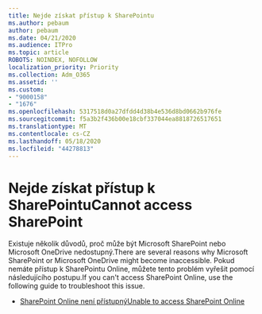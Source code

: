 ```yaml
---
title: Nejde získat přístup k SharePointu
ms.author: pebaum
author: pebaum
ms.date: 04/21/2020
ms.audience: ITPro
ms.topic: article
ROBOTS: NOINDEX, NOFOLLOW
localization_priority: Priority
ms.collection: Adm_O365
ms.assetid: ''
ms.custom:
- "9000158"
- "1676"
ms.openlocfilehash: 5317518d0a27dfdd4d38b4e536d8bd0662b976fe
ms.sourcegitcommit: f5a3b2f436b00e18cbf337044ea8818726517651
ms.translationtype: MT
ms.contentlocale: cs-CZ
ms.lasthandoff: 05/18/2020
ms.locfileid: "44278813"
---
```

# <a name="cannot-access-sharepoint"></a><span data-ttu-id="209bc-102">Nejde získat přístup k SharePointu</span><span class="sxs-lookup"><span data-stu-id="209bc-102">Cannot access SharePoint</span></span>

<span data-ttu-id="209bc-103">Existuje několik důvodů, proč může být Microsoft SharePoint nebo Microsoft OneDrive nedostupný.</span><span class="sxs-lookup"><span data-stu-id="209bc-103">There are several reasons why Microsoft SharePoint or Microsoft OneDrive might become inaccessible.</span></span> <span data-ttu-id="209bc-104">Pokud nemáte přístup k SharePointu Online, můžete tento problém vyřešit pomocí následujícího postupu.</span><span class="sxs-lookup"><span data-stu-id="209bc-104">If you can't access SharePoint Online, use the following guide to troubleshoot this issue.</span></span>

- [<span data-ttu-id="209bc-105">SharePoint Online není přístupný</span><span class="sxs-lookup"><span data-stu-id="209bc-105">Unable to access SharePoint Online</span></span>](https://docs.microsoft.com/sharepoint/troubleshoot/sharing-and-permissions/sharepoint-online-inaccessible)

